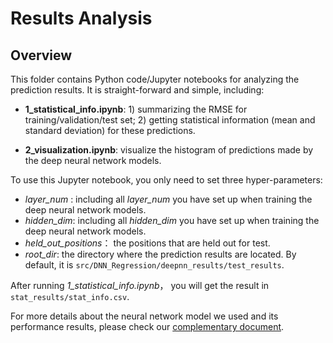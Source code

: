 # Results Analysis




## Overview

This folder contains Python code/Jupyter notebooks for analyzing the prediction results. It is straight-forward and simple, including:


- **1_statistical_info.ipynb**: 1) summarizing the RMSE for training/validation/test set; 2) getting statistical information (mean and standard deviation) for these predictions. 

- **2_visualization.ipynb**: visualize the histogram of predictions made by the deep neural network models.

  

To use this Jupyter notebook, you only need to set three hyper-parameters:

-  *layer_num* : including all *layer_num* you have set up when training the deep neural network models.
-  *hidden_dim*: including all *hidden_dim* you have set up when training the deep neural network models.
-  *held_out_positions*： the positions that are held out for test.
- *root_dir*: the directory where the prediction results are located. By default, it is `src/DNN_Regression/deepnn_results/test_results`.

After running *1_statistical_info.ipynb*， you will get the result in `stat_results/stat_info.csv`.



For more details about the neural network model we used and its performance results, please check our [complementary document](https://github.com/ml-deepai/FAIR-UMN/blob/main/doc/FAIR%20Document%20-%20Identifying%20Interaction%20Location%20in%20SuperCDMS%20Detectors.pdf). 



